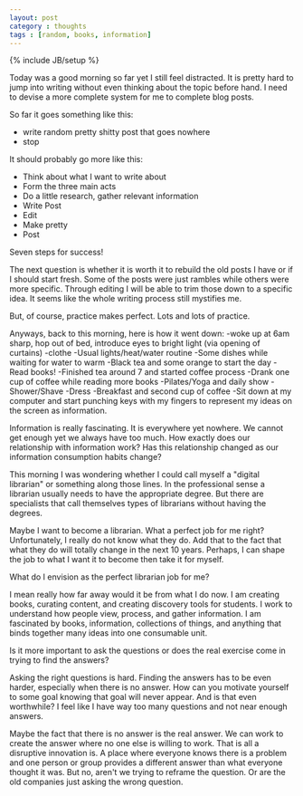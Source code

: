 ```yaml
---
layout: post
category : thoughts
tags : [random, books, information]
---
```

{% include JB/setup %}

Today was a good morning so far yet I still feel distracted. It is pretty hard to jump into writing
without even thinking about the topic before hand. I need to devise a more complete system for me to
complete blog posts.

So far it goes something like this: 

* write random pretty shitty post that goes nowhere
* stop

It should probably go more like this: 

* Think about what I want to write about 
* Form the three main
acts
* Do a little research, gather relevant information
* Write Post
* Edit
* Make pretty
* Post

Seven steps for success!

The next question is whether it is worth it to rebuild the old posts I have or if I should start
fresh. Some of the posts were just rambles while others were more specific. Through editing I will
be able to trim those down to a specific idea. It seems like the whole writing process still
mystifies me.

But, of course, practice makes perfect. Lots and lots of practice.

Anyways, back to this morning, here is how it went down: -woke up at 6am sharp, hop out of bed,
introduce eyes to bright light (via opening of curtains) -clothe -Usual lights/heat/water routine -Some dishes while waiting for water to warm -Black 
tea and some orange to start the day -Read books! -Finished tea around 7 and started coffee process
-Drank one cup of coffee while reading more books -Pilates/Yoga and daily show -Shower/Shave -Dress
-Breakfast and second cup of coffee -Sit down at my computer and start punching keys with my fingers
to represent my ideas on the screen as information.

Information is really fascinating. It is everywhere yet nowhere. We cannot get enough yet we always
have too much. How exactly does our relationship with information work? Has this relationship
changed as our information consumption habits change?

This morning I was wondering whether I could call myself a "digital librarian" or something along
those lines. In the professional sense a librarian usually needs to have the appropriate degree. But
there are specialists that call themselves types of librarians without having the degrees.

Maybe I want to become a librarian. What a perfect job for me right? Unfortunately, I really do not
know what they do. Add that to the fact that what they do will totally change in the next 10 years.
Perhaps, I can shape the job to what I want it to become then take it for myself.

What do I envision as the perfect librarian job for me?

I mean really how far away would it be from what I do now. I am creating books, curating content,
and creating discovery tools for students. I work to understand how people view, process, and gather
information. I am fascinated by books, information, collections of things, and anything that binds
together many ideas into one consumable unit.

Is it more important to ask the questions or does the real exercise come in trying to find the
answers?

Asking the right questions is hard. Finding the answers has to be even harder, especially when there
is no answer. How can you motivate yourself to some goal knowing that goal will never appear. And is
that even worthwhile? I feel like I have way too many questions and not near enough answers.

Maybe the fact that there is no answer is the real answer. We can work to create the answer where no
one else is willing to work. That is all a disruptive innovation is. A place where everyone knows
there is a problem and one person or group provides a different answer than what everyone thought it
was. But no, aren't we trying to reframe the question. Or are the old companies just asking the
wrong question.






